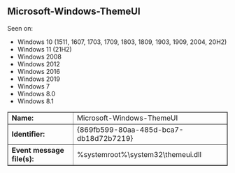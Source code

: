 ## Microsoft-Windows-ThemeUI

Seen on:
* Windows 10 (1511, 1607, 1703, 1709, 1803, 1809, 1903, 1909, 2004, 20H2)
* Windows 11 (21H2)
* Windows 2008
* Windows 2012
* Windows 2016
* Windows 2019
* Windows 7
* Windows 8.0
* Windows 8.1

<table border="1" class="docutils">
  <tbody>
    <tr>
      <td><b>Name:</b></td>
      <td>Microsoft-Windows-ThemeUI</td>
    </tr>
    <tr>
      <td><b>Identifier:</b></td>
      <td>{869fb599-80aa-485d-bca7-db18d72b7219}</td>
    </tr>
    <tr>
      <td><b>Event message file(s):</b></td>
      <td>%systemroot%\system32\themeui.dll</td>
    </tr>
  </tbody>
</table>

&nbsp;

